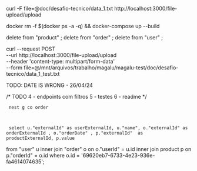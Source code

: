 curl -F file=@doc/desafio-tecnico/data_1.txt http://localhost:3000/file-upload/upload

docker rm -f $(docker ps -a -q) && docker-compose up --build



delete from "product" ;
delete from "order" ;
delete from "user" ; 



curl --request POST \
  --url http://localhost:3000/file-upload/upload \
  --header 'content-type: multipart/form-data' \
  --form file=@/mnt/arquivos/trabalho/magalu/magalu-test/doc/desafio-tecnico/data_1_test.txt


  TODO: DATE IS WRONG - 26/04/24

  /* 
    TODO
    4 - endpoints com filtros
    5 - testes
    6 - readme
     */

     nest g co order



     select u."externalId" as userExternalId, u."name", o."externalId" as orderExternalId , o."orderDate" , p."externalId"  as productExternalId, p.value 
from "user" u
inner join "order" o on o."userId"  = u.id 
inner join product p on p."orderId"  = o.id
where o.id = '69620eb7-6733-4e23-936e-fa4614074635'; 